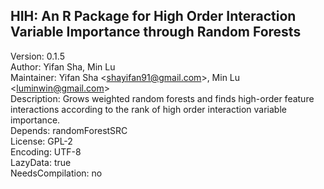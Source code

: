 ## HIH: An R Package for High Order Interaction Variable Importance through Random Forests
Version: 0.1.5<br>
Author: Yifan Sha, Min Lu<br>
Maintainer: Yifan Sha \<shayifan91@gmail.com\>, Min Lu \<luminwin@gmail.com\><br>
Description: Grows weighted random forests and finds high-order feature interactions according to the rank of high order interaction variable importance.<br>
Depends: randomForestSRC<br>
License: GPL-2<br>
Encoding: UTF-8<br>
LazyData: true<br>
NeedsCompilation: no
